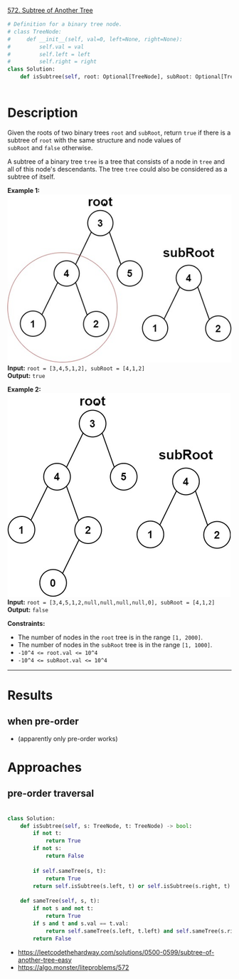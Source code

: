 [572. Subtree of Another Tree](https://leetcode.com/problems/subtree-of-another-tree/)

```python
# Definition for a binary tree node.
# class TreeNode:
#     def __init__(self, val=0, left=None, right=None):
#         self.val = val
#         self.left = left
#         self.right = right
class Solution:
    def isSubtree(self, root: Optional[TreeNode], subRoot: Optional[TreeNode]) -> bool:
        
```

# Description
Given the roots of two binary trees `root` and `subRoot`, return `true` if there is a subtree of `root` with the same structure and node values of `subRoot` and `false` otherwise.

A subtree of a binary tree `tree` is a tree that consists of a node in `tree` and all of this node's descendants. The tree `tree` could also be considered as a subtree of itself.

**Example 1:**  
![](!assets/attachments/Pasted%20image%2020240227111946.png)  
**Input:** `root = [3,4,5,1,2], subRoot = [4,1,2]`  
**Output:** `true`  

**Example 2:**  
![](!assets/attachments/Pasted%20image%2020240227112000.png)  
**Input:** `root = [3,4,5,1,2,null,null,null,null,0], subRoot = [4,1,2]`  
**Output:** `false`  

**Constraints:**
- The number of nodes in the `root` tree is in the range `[1, 2000]`.
- The number of nodes in the `subRoot` tree is in the range `[1, 1000]`.
- `-10^4 <= root.val <= 10^4`
- `-10^4 <= subRoot.val <= 10^4`

---


# Results


## when pre-order
- (apparently only pre-order works)


# Approaches




## pre-order traversal
```python

class Solution:
    def isSubtree(self, s: TreeNode, t: TreeNode) -> bool:
        if not t:
            return True
        if not s:
            return False

        if self.sameTree(s, t):
            return True
        return self.isSubtree(s.left, t) or self.isSubtree(s.right, t)

    def sameTree(self, s, t):
        if not s and not t:
            return True
        if s and t and s.val == t.val:
            return self.sameTree(s.left, t.left) and self.sameTree(s.right, t.right)
        return False

```


- https://leetcodethehardway.com/solutions/0500-0599/subtree-of-another-tree-easy
- https://algo.monster/liteproblems/572